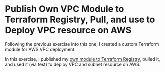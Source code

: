 # Publish Own VPC Module to Terraform Registry, Pull, and use to Deploy VPC resource on AWS

Following the previous exercise into this one, I created a custom Terraform module for AWS VPC deployment.

In this exercise, I published my [own module to Terraform Registry](https://registry.terraform.io/modules/allwelldotdev/vpc-own-module/aws/latest), pulled it, and used it (via test) to deploy VPC and subnet resource on AWS.
